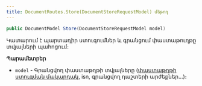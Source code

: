 ```yaml
---
title: DocumentRoutes.Store(DocumentStoreRequestModel) մեթոդ
---
```


```c#
public DocumentModel Store(DocumentStoreRequestModel model)
```

Կատարում է պարտադիր ստուգումներ և գրանցում փաստաթուղթը տվյալների պահոցում։

**Պարամետրեր**

* `model` - Գրանցվող փաստաթղթի տվյալները ([փաստաթղթի ստուգման մակարդակ](../../../server_api/types/DocumentCheckLevel.md), isn, գրանցվող դաշտերի արժեքներ...)։
